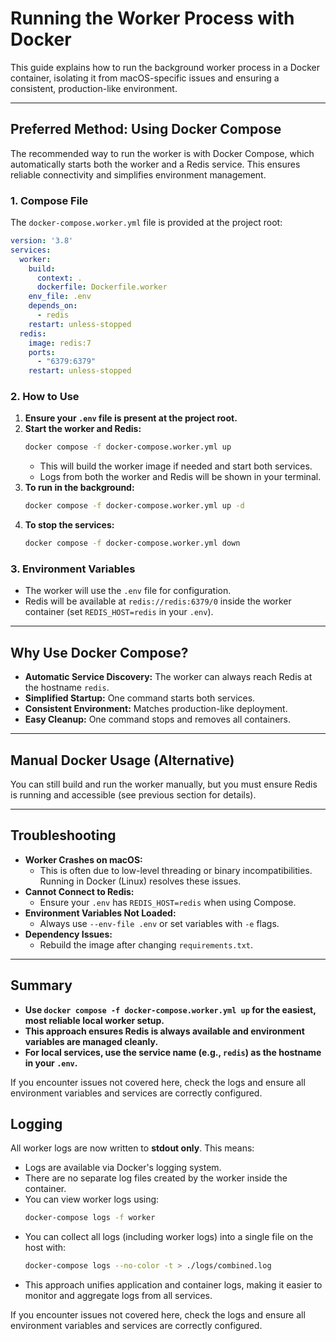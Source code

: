 # Running the Worker Process with Docker

This guide explains how to run the background worker process in a Docker container, isolating it from macOS-specific issues and ensuring a consistent, production-like environment.

---

## Preferred Method: Using Docker Compose

The recommended way to run the worker is with Docker Compose, which automatically starts both the worker and a Redis service. This ensures reliable connectivity and simplifies environment management.

### 1. Compose File

The `docker-compose.worker.yml` file is provided at the project root:

```yaml
version: '3.8'
services:
  worker:
    build:
      context: .
      dockerfile: Dockerfile.worker
    env_file: .env
    depends_on:
      - redis
    restart: unless-stopped
  redis:
    image: redis:7
    ports:
      - "6379:6379"
    restart: unless-stopped
```

### 2. How to Use

1. **Ensure your `.env` file is present at the project root.**
2. **Start the worker and Redis:**
   ```sh
   docker compose -f docker-compose.worker.yml up
   ```
   - This will build the worker image if needed and start both services.
   - Logs from both the worker and Redis will be shown in your terminal.
3. **To run in the background:**
   ```sh
   docker compose -f docker-compose.worker.yml up -d
   ```
4. **To stop the services:**
   ```sh
   docker compose -f docker-compose.worker.yml down
   ```

### 3. Environment Variables
- The worker will use the `.env` file for configuration.
- Redis will be available at `redis://redis:6379/0` inside the worker container (set `REDIS_HOST=redis` in your `.env`).

---

## Why Use Docker Compose?

- **Automatic Service Discovery:** The worker can always reach Redis at the hostname `redis`.
- **Simplified Startup:** One command starts both services.
- **Consistent Environment:** Matches production-like deployment.
- **Easy Cleanup:** One command stops and removes all containers.

---

## Manual Docker Usage (Alternative)

You can still build and run the worker manually, but you must ensure Redis is running and accessible (see previous section for details).

---

## Troubleshooting

- **Worker Crashes on macOS:**
  - This is often due to low-level threading or binary incompatibilities. Running in Docker (Linux) resolves these issues.
- **Cannot Connect to Redis:**
  - Ensure your `.env` has `REDIS_HOST=redis` when using Compose.
- **Environment Variables Not Loaded:**
  - Always use `--env-file .env` or set variables with `-e` flags.
- **Dependency Issues:**
  - Rebuild the image after changing `requirements.txt`.

---

## Summary

- **Use `docker compose -f docker-compose.worker.yml up` for the easiest, most reliable local worker setup.**
- **This approach ensures Redis is always available and environment variables are managed cleanly.**
- **For local services, use the service name (e.g., `redis`) as the hostname in your `.env`.**

If you encounter issues not covered here, check the logs and ensure all environment variables and services are correctly configured.

## Logging

All worker logs are now written to **stdout only**. This means:
- Logs are available via Docker's logging system.
- There are no separate log files created by the worker inside the container.
- You can view worker logs using:
  ```sh
  docker-compose logs -f worker
  ```
- You can collect all logs (including worker logs) into a single file on the host with:
  ```sh
  docker-compose logs --no-color -t > ./logs/combined.log
  ```
- This approach unifies application and container logs, making it easier to monitor and aggregate logs from all services.

If you encounter issues not covered here, check the logs and ensure all environment variables and services are correctly configured. 